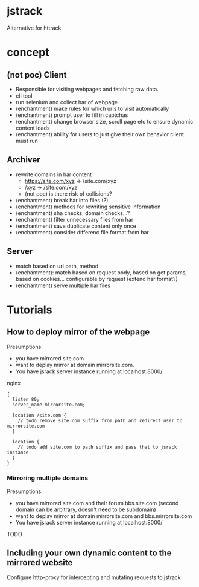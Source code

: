 # jstrack
Alternative for httrack

# concept #
## (not poc) Client ##
- Responsible for visiting webpages and fetching raw data.
- cli tool
- run selenium and collect har of webpage
- (enchantment) make rules for which urls to visit automatically
- (enchantment) prompt user to fill in captchas
- (enchantment) change browser size, scroll page etc to ensure dynamic content loads
- (enchantment) ability for users to just give their own behavior client must run

## Archiver ##
- rewrite domains in har content 
   - https://site.com/xyz -> /site.com/xyz
   - /xyz -> /site.com/xyz
   - (not poc) is there risk of collisions?
- (enchantment) break har into files (?)
- (enchantment) methods for rewriting sensitive information
- (enchantment) sha checks, domain checks...?
- (enchantment) filter unnecessary files from har
- (enchantment) save duplicate content only once
- (enchantment) consider differenc file format from har

## Server ##
- match based on url path, method
- (enchantment): match based on request body, based on get params, based on cookies... configurable by request (extend har format?)
- (enchantment) serve multiple har files

# Tutorials #
## How to deploy mirror of the webpage ##
Presumptions:
- you have mirrored site.com
- want to deplay mirror at domain mirrorsite.com. 
- You have jsrack server instance running at localhost:8000/

nginx
```
{
  listen 80;
  server_name mirrorsite.com;
  
  location /site.com {
    // todo remove site.com suffix from path and redirect user to mirrorsite.com
  }
  
  location {
    // todo add site.com to path suffix and pass that to jsrack instance
  }
}
```

### Mirroring multiple domains ###
Presumptions:
- you have mirrored site.com and their forum bbs.site.com (second domain can be arbitrary, doesn't need to be subdomain)
- want to deplay mirror at domain mirrorsite.com and bbs.mirrorsite.com
- You have jsrack server instance running at localhost:8000/

TODO

## Including your own dynamic content to the mirrored website ##
Configure http-proxy for intercepting and mutating requests to jstrack
